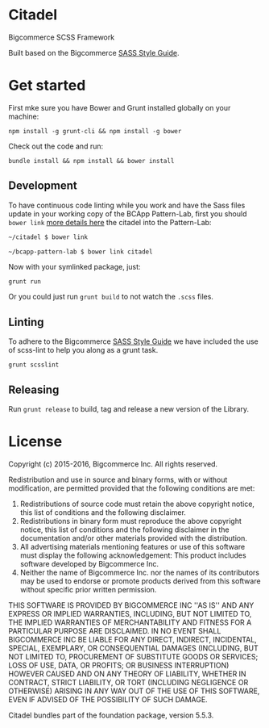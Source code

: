 Citadel
============

Bigcommerce SCSS Framework

Built based on the Bigcommerce [SASS Style Guide](https://github.com/bigcommerce/sass-style-guide).

# Get started
First mke sure you have Bower and Grunt installed globally on your machine:
```
npm install -g grunt-cli && npm install -g bower
```

Check out the code and run:

```
bundle install && npm install && bower install
```

## Development
To have continuous code linting while you work and have the Sass files update
in your working copy of the BCApp Pattern-Lab, first you should `bower link`
[more details here](http://bower.io/docs/api/#link)
the citadel into the Pattern-Lab:

```bash
~/citadel $ bower link
```

```bash
~/bcapp-pattern-lab $ bower link citadel
```

Now with your symlinked package, just:

```
grunt run
```

Or you could just run `grunt build` to not watch the `.scss` files.

## Linting
To adhere to the Bigcommerce [SASS Style Guide](https://github.com/bigcommerce/sass-style-guide)
we have included the use of scss-lint to help you along as a grunt task.

```
grunt scsslint
```

## Releasing
Run `grunt release` to build, tag and release a new version of the Library.

# License

Copyright (c) 2015-2016, Bigcommerce Inc.
All rights reserved.

Redistribution and use in source and binary forms, with or without
modification, are permitted provided that the following conditions are met:
1. Redistributions of source code must retain the above copyright
   notice, this list of conditions and the following disclaimer.
2. Redistributions in binary form must reproduce the above copyright
   notice, this list of conditions and the following disclaimer in the
   documentation and/or other materials provided with the distribution.
3. All advertising materials mentioning features or use of this software
   must display the following acknowledgement:
   This product includes software developed by Bigcommerce Inc.
4. Neither the name of Bigcommerce Inc. nor the
   names of its contributors may be used to endorse or promote products
   derived from this software without specific prior written permission.

THIS SOFTWARE IS PROVIDED BY BIGCOMMERCE INC ''AS IS'' AND ANY
EXPRESS OR IMPLIED WARRANTIES, INCLUDING, BUT NOT LIMITED TO, THE IMPLIED
WARRANTIES OF MERCHANTABILITY AND FITNESS FOR A PARTICULAR PURPOSE ARE
DISCLAIMED. IN NO EVENT SHALL BIGCOMMERCE INC BE LIABLE FOR ANY
DIRECT, INDIRECT, INCIDENTAL, SPECIAL, EXEMPLARY, OR CONSEQUENTIAL DAMAGES
(INCLUDING, BUT NOT LIMITED TO, PROCUREMENT OF SUBSTITUTE GOODS OR SERVICES;
LOSS OF USE, DATA, OR PROFITS; OR BUSINESS INTERRUPTION) HOWEVER CAUSED AND
ON ANY THEORY OF LIABILITY, WHETHER IN CONTRACT, STRICT LIABILITY, OR TORT
(INCLUDING NEGLIGENCE OR OTHERWISE) ARISING IN ANY WAY OUT OF THE USE OF THIS
SOFTWARE, EVEN IF ADVISED OF THE POSSIBILITY OF SUCH DAMAGE.

Citadel bundles part of the foundation package, version 5.5.3.
